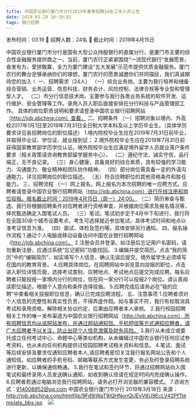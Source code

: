```yaml
---
title: 中国农业银行厦门市分行2019年春季招聘24名工作人员公告
date: 2019-03-20 10:10:02
tags: 银行招聘
---
```

发布时间：03.19   🌟   招聘人数：24名   🌈   截止时间：2019年4月15日
<!-- more -->

中国农业银行厦门市分行是国有大型公众持股银行的直属分行，是厦门市主要的综合性金融服务提供商之一。当前，厦门农行正紧紧围绕“一流现代银行”发展愿景，奋发有为，爱拼敢赢，全力为厦门建设“五大发展”示范市提供优质金融服务。厦门农行的舞台足够承纳你们的理想，厦门农行的愿景诚邀你们共同描绘，我们真诚期待您的加入！
一、招聘需求（24人）
（一）综合业务岗。主要为我行培养和储备综合营销、业务运营、信息科技、财务会计、风险控制、法律合规等专业型和管理型人才。
（二）市分行信息技术岗。主要参与我行各类业务系统的软件开发、运行维护、安全管理等工作。录用人员入职后直接安排在分行科技与产品管理部工作。
具体的岗位职责说明和要求请登录中国农业银行招聘网站（http://job.abchina.com）查看。
二、招聘条件
（一）招聘对象以境内、外高校2017年1月1日至2019年7月31日全日制大学本科及以上学历毕业生。（具体学历要求详见各招聘岗位的职位描述）
1.境内院校毕业生应在2019年7月31日前毕业，并取得毕业证、学位证、就业报到证；
2.境外院校毕业生应在2019年7月31日前获得国家教育部学历学位认证。境外院校毕业生应满足境外留学人员就业落户条件要求（相关政策请咨询教育部留学服务中心）。
（二）遵纪守法，诚实守信，品行端正，无不良记录。
（三）身心健康，具备良好的综合素质，具有较强的学习能力、沟通能力、敬业精神和团队协作精神。
（四）部分岗位需具备一定的外语沟通能力，详见招聘岗位的职位描述。
（五）符合应聘职位的其他资格条件和胜任能力。
三、招聘流程
（一）网上报名。网上报名为本次招聘的唯一应聘方式。应聘者请登录中国农业银行招聘网站（http://job.abchina.com）进行在线注册和岗位投报。报名截止时间：2019年4月15日（周一）24:00。
（二）简历审查与甄选。我行将根据招聘条件对应聘者进行资格审查，并根据岗位需求及报名情况等，择优甄选确定入围笔试人员。
（三）笔试。笔试初步定于4月中下旬进行，我行将在全国30余个城市设置考点，考生可选择就近参加笔试，具体考试时间和地点以准考证信息为准。
（四）面试、体检及签约等。具体安排另行通知。
四、报名操作流程
1.通过个人电脑或移动设备访问中国农业银行招聘网站（http://job.abchina.com）。
2.注册会员并登录。如注册后忘记用户名密码，请勿重新注册，应通过系统“忘记密码”功能找回。
3.编辑并提交简历。点击“我的简历”中的“编辑简历”，如实填写个人信息，确认无误后提交。境外留学生必须填写在国内的教育背景。
4.应聘具体岗位。在招聘网站中浏览意向投报的职位，点击进入职位详情页面，选择考试类别、应聘地点、考试地点后提交完成应聘。每名应聘者只能投报一家境内分行的岗位，但在同一家分行可以投报2个岗位。请认真阅读职位描述，根据个人意向和条件选择投报。
5.应聘完成后请务必在“我的应聘”中查看相关投报职位信息，确认已完成应聘流程。
五、注意事项
1.应聘者须对个人信息的完整性和真实性负责，不得弄虚作假。如与事实不符，我行有权取消其考试和录用资格，解除相关协议约定，后果由应聘者本人承担。
2.我行校园招聘相关工作的唯一发布渠道为中国农业银行招聘网站（http://job.abchina.com）,所有招聘信息均从该网站发布，并通过网站通知信、手机短信等方式通知应聘者，请广大应聘者予以关注，防止出现个人信息泄露及财务风险。
3.我行从未成立或委托成立任何考试中心、命题中心等类似机构，从未编辑过中国农业银行任何应试参考资料，也从未向任何机构提供过校园招聘考试相关资料和信息。
4.笔试、面试等后续安排及要求仅通知应聘者本人,请应聘者密切关注我行报名网站公告和个人通知信。如应聘者的手机号码、邮箱等联系方式发生变更，务必及时登录招聘系统进行更新，以确保通信畅通。
5.我行在笔试和签约环节，将通过招聘网站向入围笔试和最终录用人员发送确认通知，如收到确认信请在规定时间内完成确认操作。
6.应聘者若通过电脑浏览我行招聘网站，请务必打开浏览器的兼容模式。
7.咨询方式：914008952@qq.com
中国农业银行厦门市分行
2019年3月18日
来源：
http://job.abchina.com/htmlfile/9Fd9iWaT9lQHNonQUEvV6U9EcLV42PfTtemplate_bbs.jsp
 
 ![](https://cdn.weiweiblog.cn/20181015134814.png)